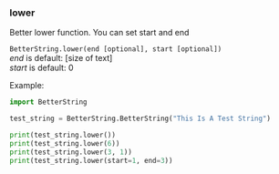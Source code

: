 
### lower
Better lower function. You can set start and end

`BetterString.lower(end [optional], start [optional])`   
_end_ is default: [size of text]      
_start_ is default: 0    

Example:    
```python 
import BetterString

test_string = BetterString.BetterString("This Is A Test String")

print(test_string.lower())
print(test_string.lower(6))
print(test_string.lower(3, 1))
print(test_string.lower(start=1, end=3))
```
